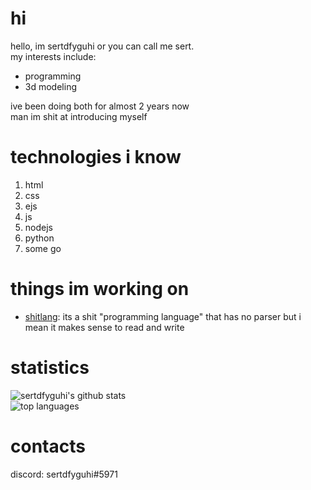 # hi
hello, im sertdfyguhi or you can call me sert.    
my interests include:
- programming
- 3d modeling  

ive been doing both for almost 2 years now  
man im shit at introducing myself

# technologies i know
1. html
2. css
3. ejs
4. js
5. nodejs
6. python
7. some go

# things im working on
- [shitlang](https://github.com/sertdfyguhi/shitlang): its a shit "programming language" that has no parser but i mean it makes sense to read and write

# statistics
![sertdfyguhi's github stats](https://github-readme-stats.vercel.app/api?username=sertdfyguhi&show_icons=true&bg_color=FFCEE6&title_color=EF87BE&icon_color=F9A3CB&text_color=ffffff)  
![top languages](https://github-readme-stats.vercel.app/api/top-langs?username=sertdfyguhi&show_icons=true&bg_color=FFCEE6&title_color=EF87BE&icon_color=F9A3CB&layout=compact)  

# contacts
discord: sertdfyguhi#5971
